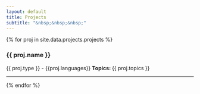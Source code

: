 ```yaml
---
layout: default
title: Projects
subtitle: "&nbsp;&nbsp;&nbsp;"
---
```




{% for proj in site.data.projects.projects %}

<h3> {{ proj.name }} </h3>   
{{ proj.type }} <a href="{{ proj.url }}" target="_blank"><i class="fa fa-external-link" aria-hidden="true"></i></a>   
<i class="fa fa-code"></i> - {{proj.languages}}   
<strong> Topics: </strong> {{ proj.topics }}   

---

{% endfor %}